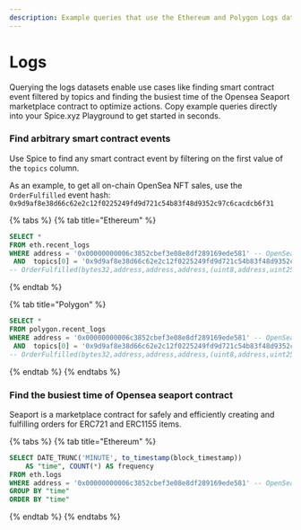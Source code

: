 ```yaml
---
description: Example queries that use the Ethereum and Polygon Logs datasets
---
```


# Logs

Querying the logs datasets enable use cases like finding smart contract event filtered by topics and finding the busiest time of the Opensea Seaport marketplace contract to optimize actions. Copy example queries directly into your Spice.xyz Playground to get started in seconds.&#x20;

### Find arbitrary smart contract events

Use Spice to find any smart contract event by filtering on the first value of the `topics` column.&#x20;

As an example, to get all on-chain OpenSea NFT sales, use the `OrderFulfilled` event hash: `0x9d9af8e38d66c62e2c12f0225249fd9d721c54b83f48d9352c97c6cacdcb6f31`

{% tabs %}
{% tab title="Ethereum" %}
```sql
SELECT * 
FROM eth.recent_logs 
WHERE address = '0x00000000006c3852cbef3e08e8df289169ede581' -- OpenSea Seaport Contract
 AND  topics[0] = '0x9d9af8e38d66c62e2c12f0225249fd9d721c54b83f48d9352c97c6cacdcb6f31'
-- OrderFulfilled(bytes32,address,address,address,(uint8,address,uint256,uint256)[],(uint8,address,uint256,uint256,address)[])
```
{% endtab %}

{% tab title="Polygon" %}
```sql
SELECT * 
FROM polygon.recent_logs 
WHERE address = '0x00000000006c3852cbef3e08e8df289169ede581' -- OpenSea Seaport Contract
 AND  topics[0] = '0x9d9af8e38d66c62e2c12f0225249fd9d721c54b83f48d9352c97c6cacdcb6f31'
-- OrderFulfilled(bytes32,address,address,address,(uint8,address,uint256,uint256)[],(uint8,address,uint256,uint256,address)[])
```
{% endtab %}
{% endtabs %}

### Find the busiest time of Opensea seaport contract

Seaport is a marketplace contract for safely and efficiently creating and fulfilling orders for ERC721 and ERC1155 items.

{% tabs %}
{% tab title="Ethereum" %}
```sql
SELECT DATE_TRUNC('MINUTE', to_timestamp(block_timestamp)) 
    AS "time", COUNT(*) AS frequency
FROM eth.logs
WHERE address = '0x00000000006c3852cbef3e08e8df289169ede581' -- OpenSea Seaport Contract
GROUP BY "time"
ORDER BY "time"
```
{% endtab %}
{% endtabs %}

